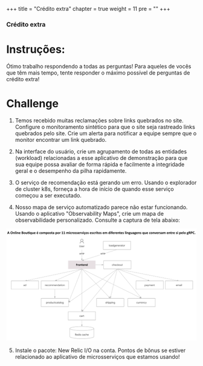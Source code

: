 +++
title = "Crédito extra"
chapter = true
weight = 11
pre = ""
+++

### Crédito extra

# Instruções:

Ótimo trabalho respondendo a todas as perguntas! Para aqueles de vocês que têm mais tempo, tente responder o máximo possível de perguntas de crédito extra!

# Challenge

1. Temos recebido muitas reclamações sobre links quebrados no site. Configure o monitoramento sintético para que o site seja rastreado links quebrados pelo site. Crie um alerta para notificar a equipe sempre que o monitor encontrar um link quebrado.

2. Na interface do usuário, crie um agrupamento de todas as entidades (workload) relacionadas a esse aplicativo de demonstração para que sua equipe possa avaliar de forma rápida e facilmente a integridade geral e o desempenho da pilha rapidamente.

3. O serviço de recomendação está gerando um erro. Usando o explorador de cluster k8s, forneça a hora de início de quando esse serviço começou a ser executado.

4. Nosso mapa de serviço automatizado parece não estar funcionando. Usando o aplicativo "Observability Maps", crie um mapa de observabilidade personalizado. Consulte a captura de tela abaixo:

![observability map](/images/micro-map.png)

5. Instale o pacote: New Relic I/O na conta. Pontos de bônus se estiver relacionado ao aplicativo de microsserviços que estamos usando!